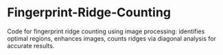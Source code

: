 # Fingerprint-Ridge-Counting
Code for fingerprint ridge counting using image processing: identifies optimal regions, enhances images, counts ridges via diagonal analysis for accurate results.
